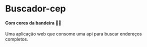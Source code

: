 # Buscador-cep
#### Com cores da bandeira 🏳️‍🌈
Uma aplicação web que consome uma api para buscar endereços completos.
